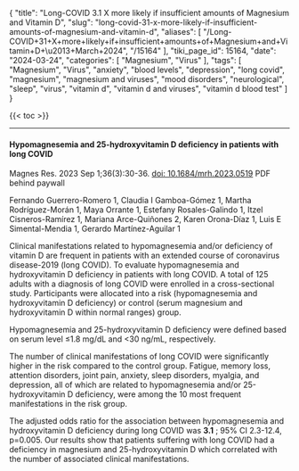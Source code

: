 {
    "title": "Long-COVID 3.1 X more likely if insufficient amounts of Magnesium and Vitamin D",
    "slug": "long-covid-31-x-more-likely-if-insufficient-amounts-of-magnesium-and-vitamin-d",
    "aliases": [
        "/Long-COVID+31+X+more+likely+if+insufficient+amounts+of+Magnesium+and+Vitamin+D+\u2013+March+2024",
        "/15164"
    ],
    "tiki_page_id": 15164,
    "date": "2024-03-24",
    "categories": [
        "Magnesium",
        "Virus"
    ],
    "tags": [
        "Magnesium",
        "Virus",
        "anxiety",
        "blood levels",
        "depression",
        "long covid",
        "magnesium",
        "magnesium and viruses",
        "mood disorders",
        "neurological",
        "sleep",
        "virus",
        "vitamin d",
        "vitamin d and viruses",
        "vitamin d blood test"
    ]
}


{{< toc >}}

---

#### Hypomagnesemia and 25-hydroxyvitamin D deficiency in patients with long COVID

Magnes Res. 2023 Sep 1;36(3):30-36. [doi: 10.1684/mrh.2023.0519](https://doi.org/10.1684/mrh.2023.0519) PDF behind paywall

Fernando Guerrero-Romero 1, Claudia I Gamboa-Gómez 1, Martha Rodríguez-Morán 1, Maya Orrante 1, Estefany Rosales-Galindo 1, Itzel Cisneros-Ramírez 1, Mariana Arce-Quiñones 2, Karen Orona-Díaz 1, Luis E Simental-Mendia 1, Gerardo Martínez-Aguilar 1

Clinical manifestations related to hypomagnesemia and/or deficiency of vitamin D are frequent in patients with an extended course of coronavirus disease-2019 (long COVID). To evaluate hypomagnesemia and hydroxyvitamin D deficiency in patients with long COVID. A total of 125 adults with a diagnosis of long COVID were enrolled in a cross-sectional study. Participants were allocated into a risk (hypomagnesemia and hydroxyvitamin D deficiency) or control (serum magnesium and hydroxyvitamin D within normal ranges) group. 

Hypomagnesemia and 25-hydroxyvitamin D deficiency were defined based on serum level ≤1.8 mg/dL and <30 ng/mL, respectively. 

The number of clinical manifestations of long COVID were significantly higher in the risk compared to the control group. Fatigue, memory loss, attention disorders, joint pain, anxiety, sleep disorders, myalgia, and depression, all of which are related to hypomagnesemia and/or 25-hydroxyvitamin D deficiency, were among the 10 most frequent manifestations in the risk group. 

The adjusted odds ratio for the association between hypomagnesemia and hydroxyvitamin D deficiency during long COVID was  **3.1** ; 95% CI 2.3-12.4, p=0.005. Our results show that patients suffering with long COVID had a deficiency in magnesium and 25-hydroxyvitamin D which correlated with the number of associated clinical manifestations.